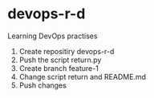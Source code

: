 # devops-r-d
Learning DevOps practises

1. Create repositiry devops-r-d
2. Push the script return.py
3. Create branch feature-1
4. Change script return and README.md
5. Push changes

